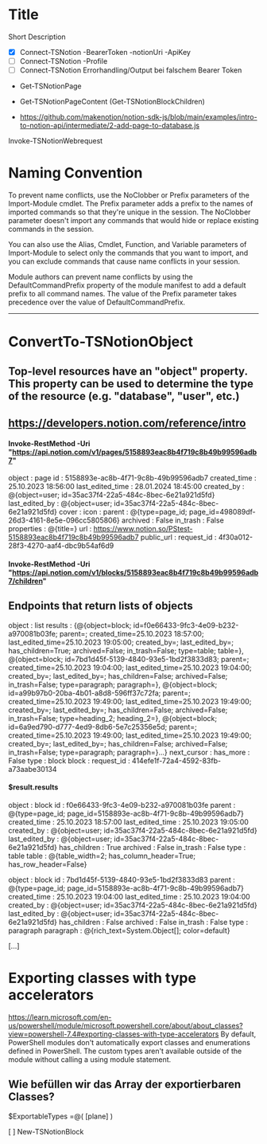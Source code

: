  # Title
  Short Description 
 
- [X] Connect-TSNotion -BearerToken -notionUri  -ApiKey
- [ ] Connect-TSNotion -Profile
- [ ] Connect-TSNotion Errorhandling/Output bei falschem Bearer Token
- Get-TSNotionPage
- Get-TSNotionPageContent (Get-TSNotionBlockChildren)

- https://github.com/makenotion/notion-sdk-js/blob/main/examples/intro-to-notion-api/intermediate/2-add-page-to-database.js

Invoke-TSNotionWebrequest

# Naming Convention
To prevent name conflicts, use the NoClobber or Prefix parameters of the Import-Module cmdlet. The Prefix parameter adds a prefix to the names of imported commands so that they're unique in the session. The NoClobber parameter doesn't import any commands that would hide or replace existing commands in the session.

You can also use the Alias, Cmdlet, Function, and Variable parameters of Import-Module to select only the commands that you want to import, and you can exclude commands that cause name conflicts in your session.

Module authors can prevent name conflicts by using the DefaultCommandPrefix property of the module manifest to add a default prefix to all command names. The value of the Prefix parameter takes precedence over the value of DefaultCommandPrefix.

--------------------------------------------------------------------------------------------------------------------------------------------------------------------
# ConvertTo-TSNotionObject
## Top-level resources have an "object" property. This property can be used to determine the type of the resource (e.g. "database", "user", etc.)
## https://developers.notion.com/reference/intro

#### Invoke-RestMethod -Uri "https://api.notion.com/v1/pages/5158893eac8b4f719c8b49b99596adb7" 

object           : page
id               : 5158893e-ac8b-4f71-9c8b-49b99596adb7
created_time     : 25.10.2023 18:56:00
last_edited_time : 28.01.2024 18:45:00
created_by       : @{object=user; id=35ac37f4-22a5-484c-8bec-6e21a921d5fd}
last_edited_by   : @{object=user; id=35ac37f4-22a5-484c-8bec-6e21a921d5fd}
cover            : 
icon             : 
parent           : @{type=page_id; page_id=498089df-26d3-4161-8e5e-096cc5805806}
archived         : False
in_trash         : False
properties       : @{title=}
url              : https://www.notion.so/PStest-5158893eac8b4f719c8b49b99596adb7
public_url       : 
request_id       : 4f30a012-28f3-4270-aaf4-dbc9b54af6d9

#### Invoke-RestMethod -Uri "https://api.notion.com/v1/blocks/5158893eac8b4f719c8b49b99596adb7/children"
## Endpoints that return lists of objects 
object      : list
results     : {@{object=block; id=f0e66433-9fc3-4e09-b232-a970081b03fe; parent=; created_time=25.10.2023 18:57:00; last_edited_time=25.10.2023 19:05:00; created_by=; last_edited_by=; has_children=True; archived=False; in_trash=False; type=table; table=}, @{object=block;
              id=7bd1d45f-5139-4840-93e5-1bd2f3833d83; parent=; created_time=25.10.2023 19:04:00; last_edited_time=25.10.2023 19:04:00; created_by=; last_edited_by=; has_children=False; archived=False; in_trash=False; type=paragraph; paragraph=}, @{object=block;
              id=a99b97b0-20ba-4b01-a8d8-596ff37c72fa; parent=; created_time=25.10.2023 19:49:00; last_edited_time=25.10.2023 19:49:00; created_by=; last_edited_by=; has_children=False; archived=False; in_trash=False; type=heading_2; heading_2=}, @{object=block;
              id=6a9ed790-d777-4ed9-8db6-5e7c25356e5d; parent=; created_time=25.10.2023 19:49:00; last_edited_time=25.10.2023 19:49:00; created_by=; last_edited_by=; has_children=False; archived=False; in_trash=False; type=paragraph; paragraph=}…}
next_cursor : 
has_more    : False
type        : block
block       : 
request_id  : 414efe1f-72a4-4592-83fb-a73aabe30134

#### $result.results

object           : block
id               : f0e66433-9fc3-4e09-b232-a970081b03fe
parent           : @{type=page_id; page_id=5158893e-ac8b-4f71-9c8b-49b99596adb7}
created_time     : 25.10.2023 18:57:00
last_edited_time : 25.10.2023 19:05:00
created_by       : @{object=user; id=35ac37f4-22a5-484c-8bec-6e21a921d5fd}
last_edited_by   : @{object=user; id=35ac37f4-22a5-484c-8bec-6e21a921d5fd}
has_children     : True
archived         : False
in_trash         : False
type             : table
table            : @{table_width=2; has_column_header=True; has_row_header=False}

object           : block
id               : 7bd1d45f-5139-4840-93e5-1bd2f3833d83
parent           : @{type=page_id; page_id=5158893e-ac8b-4f71-9c8b-49b99596adb7}
created_time     : 25.10.2023 19:04:00
last_edited_time : 25.10.2023 19:04:00
created_by       : @{object=user; id=35ac37f4-22a5-484c-8bec-6e21a921d5fd}
last_edited_by   : @{object=user; id=35ac37f4-22a5-484c-8bec-6e21a921d5fd}
has_children     : False
archived         : False
in_trash         : False
type             : paragraph
paragraph        : @{rich_text=System.Object[]; color=default}

[...]

# Exporting classes with type accelerators
https://learn.microsoft.com/en-us/powershell/module/microsoft.powershell.core/about/about_classes?view=powershell-7.4#exporting-classes-with-type-accelerators
By default, PowerShell modules don't automatically export classes and enumerations defined in PowerShell. The custom types aren't available outside of the module without calling a using module statement.


## Wie befüllen wir das Array der exportierbaren Classes?
  $ExportableTypes =@(
      [plane]
  )


  [ ] New-TSNotionBlock
  
